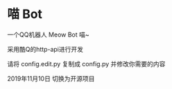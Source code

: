 # 喵 Bot
一个QQ机器人 Meow Bot 喵~

采用酷Q的http-api进行开发

请将 config.edit.py 复制成 config.py 并修改你需要的内容

2019年11月10日 切换为开源项目
